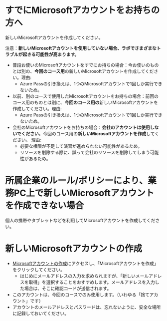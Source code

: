 # すでにMicrosoftアカウントをお持ちの方へ

新しいMicrosoftアカウントを作成してください。

注意：**新しいMicrosoftアカウントを使用していない場合、ラボでさまざまなトラブルが起きる可能性が高まります。**

- 普段お使いのMicrosoftアカウントをすでにお持ちの場合：今お使いのものとは別の、**今回のコース用**の新しいMicrosoftアカウントを作成してください。理由:
  - Azure Passの引き換えは、1つのMicrosoftアカウントで1回しか実行できないため。
- 以前、別のコースで使用したMicrosoftアカウントをお持ちの場合：前回のコース用のものとは別に、**今回のコース用の**新しいMicrosoftアカウントを作成してください。理由:
  - Azure Passの引き換えは、1つのMicrosoftアカウントで1回しか実行できないため。
- 会社のMicrosoftアカウントをお持ちの場合：**会社のアカウントは使用しないでください**。今回のコース用の**新しいMicrosoftアカウントを作成**してください。 理由:
  - 必要な権限が不足して演習が進められない可能性があるため。
  - リソースを削除する際に、誤って会社のリソースを削除してしまう可能性があるため。

# 所属企業のルール/ポリシーにより、業務PC上で新しいMicrosoftアカウントを作成できない場合

個人の携帯やタブレットなどを利用してMicrosoftアカウントを作成してください。


# 新しいMicrosoftアカウントの作成

- [Microsoftアカウントの作成](https://account.microsoft.com/account/Account)にアクセスし、「Microsoftアカウントを作成」をクリックしてください。
  - はじめにメールアドレスの入力を求められますが、「新しいメールアドレスを取得」を選択することをおすすめします。メールアドレスを入力した場合は、そこに確認コードが送信されます。
- このアカウントは、今回のコースでのみ使用します。（いわゆる「捨てアカウント」です）
- アカウントのメールアドレスとパスワードは、忘れないように、安全な場所に記録しておいてください。


